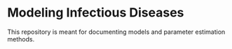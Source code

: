 # Modeling Infectious Diseases

This repository is meant for documenting models and parameter estimation methods.